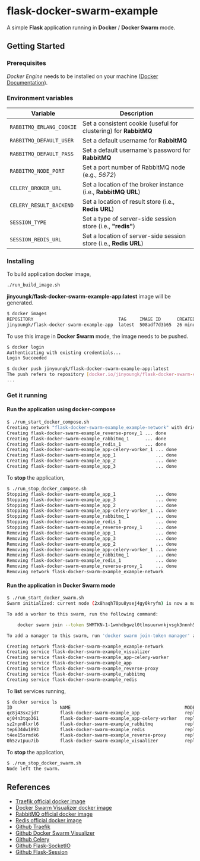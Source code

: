 # flask-docker-swarm-example

A simple **Flask** application running in **Docker** / **Docker Swarm** mode.

## Getting Started

### Prerequisites

*Docker Engine* needs to be installed on your machine ([Docker Documentation](https://docs.docker.com/)).

### Environment variables

| Variable                 | Description                                                               |
| ------------------------ | ------------------------------------------------------------------------- |
| `RABBITMQ_ERLANG_COOKIE` | Set a consistent cookie (useful for clustering) for **RabbitMQ**          |
| `RABBITMQ_DEFAULT_USER`  | Set a default username for **RabbitMQ**                                   |
| `RABBITMQ_DEFAULT_PASS`  | Set a default username's password for **RabbitMQ**                        |
| `RABBITMQ_NODE_PORT`     | Set a port number of RabbitMQ node (e.g., *5672*)                         |
| `CELERY_BROKER_URL`      | Set a location of the broker instance (i.e., **RabbitMQ URL**)            |
| `CELERY_RESULT_BACKEND`  | Set a location of result store (i.e., **Redis URL**)                      |
| `SESSION_TYPE`           | Set a type of server-side session store (i.e., **"redis"**)               |
| `SESSION_REDIS_URL`      | Set a location of server-side session store (i.e., **Redis URL**)         |

### Installing

To build application docker image,

```bash
./run_build_image.sh
```

**jinyoungk/flask-docker-swarm-example-app:latest** image will be generated.

```bash
$ docker images
REPOSITORY                                TAG     IMAGE ID      CREATED         SIZE
jinyoungk/flask-docker-swarm-example-app  latest  508adf7d3b65  26 minutes ago  288MB
```

To use this image in **Docker Swarm** mode, the image needs to be pushed.

```bash
$ docker login
Authenticating with existing credentials...
Login Succeeded

$ docker push jinyoungk/flask-docker-swarm-example-app:latest
The push refers to repository [docker.io/jinyoungk/flask-docker-swarm-example-app]
...
```

### Get it running

#### Run the application using docker-compose

```bash
$ ./run_start_docker_compose.sh
Creating network "flask-docker-swarm-example_example-network" with driver "bridge"
Creating flask-docker-swarm-example_reverse-proxy_1 ... done
Creating flask-docker-swarm-example_rabbitmq_1      ... done
Creating flask-docker-swarm-example_redis_1         ... done
Creating flask-docker-swarm-example_app-celery-worker_1 ... done
Creating flask-docker-swarm-example_app_1               ... done
Creating flask-docker-swarm-example_app_2               ... done
Creating flask-docker-swarm-example_app_3               ... done
```

To **stop** the application,

```bash
$ ./run_stop_docker_compose.sh
Stopping flask-docker-swarm-example_app_1               ... done
Stopping flask-docker-swarm-example_app_3               ... done
Stopping flask-docker-swarm-example_app_2               ... done
Stopping flask-docker-swarm-example_app-celery-worker_1 ... done
Stopping flask-docker-swarm-example_rabbitmq_1          ... done
Stopping flask-docker-swarm-example_redis_1             ... done
Stopping flask-docker-swarm-example_reverse-proxy_1     ... done
Removing flask-docker-swarm-example_app_1               ... done
Removing flask-docker-swarm-example_app_3               ... done
Removing flask-docker-swarm-example_app_2               ... done
Removing flask-docker-swarm-example_app-celery-worker_1 ... done
Removing flask-docker-swarm-example_rabbitmq_1          ... done
Removing flask-docker-swarm-example_redis_1             ... done
Removing flask-docker-swarm-example_reverse-proxy_1     ... done
Removing network flask-docker-swarm-example_example-network
```

#### Run the application in Docker Swarm mode

```bash
$ ./run_start_docker_swarm.sh
Swarm initialized: current node (2x8haqh70pu8ysej4gy0kryfm) is now a manager.

To add a worker to this swarm, run the following command:

    docker swarm join --token SWMTKN-1-1wmhdbgwzl0tlmsuurwnkjvsgk3nnnh5bz735epdr86cp1b6en-8un97xi65df647qiung9j3d23 192.168.65.3:2377

To add a manager to this swarm, run 'docker swarm join-token manager' and follow the instructions.

Creating network flask-docker-swarm-example_example-network
Creating service flask-docker-swarm-example_visualizer
Creating service flask-docker-swarm-example_app-celery-worker
Creating service flask-docker-swarm-example_app
Creating service flask-docker-swarm-example_reverse-proxy
Creating service flask-docker-swarm-example_rabbitmq
Creating service flask-docker-swarm-example_redis
```

To **list** services running,

```bash
$ docker service ls
ID                  NAME                                           MODE                REPLICAS            IMAGE                                             PORTS
qc8j43sx2jd7        flask-docker-swarm-example_app                 replicated          3/3                 jinyoungk/flask-docker-swarm-example-app:latest
oj04n3tqo361        flask-docker-swarm-example_app-celery-worker   replicated          1/1                 jinyoungk/flask-docker-swarm-example-app:latest
sz2npn8lxrl6        flask-docker-swarm-example_rabbitmq            replicated          1/1                 rabbitmq:3-alpine                                 *:15672->15672/tcp
tep634dw1893        flask-docker-swarm-example_redis               replicated          1/1                 redis:5-alpine
t4ee15srmdk6        flask-docker-swarm-example_reverse-proxy       replicated          1/1                 traefik:1.7-alpine                                *:80->80/tcp, *:8080->8080/tcp
0h5zv1puu7ib        flask-docker-swarm-example_visualizer          replicated          1/1                 dockersamples/visualizer:latest                   *:8888->8080/tcp
```

To **stop** the application,

```bash
$ ./run_stop_docker_swarm.sh
Node left the swarm.
```

## References

* [Traefik official docker image](https://hub.docker.com/_/traefik)
* [Docker Swarm Visualizer docker image](https://hub.docker.com/r/dockersamples/visualizer)
* [RabbitMQ official docker image](https://hub.docker.com/_/rabbitmq)
* [Redis official docker image](https://hub.docker.com/_/redis)
* [Github Traefik](https://github.com/containous/traefik)
* [Github Docker Swarm Visualizer](https://github.com/dockersamples/docker-swarm-visualizer)
* [Github Celery](https://github.com/celery/celery)
* [Github Flask-SocketIO](https://github.com/miguelgrinberg/Flask-SocketIO)
* [Github Flask-Session](https://github.com/fengsp/flask-session)
